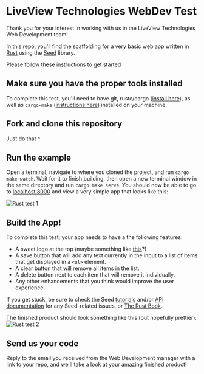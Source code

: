 # LiveView Technologies WebDev Test
Thank you for your interest in working with us in the LiveView Technologies Web Development team!

In this repo, you'll find the scaffolding for a very basic web app written in [Rust](https://www.rust-lang.org/) using the [Seed](https://seed-rs.org/) library.

Please follow these instructions to get started

## Make sure you have the proper tools installed
To complete this test, you'll need to have git, rustc/cargo ([install here](https://rustup.rs/)), as well as `cargo-make` ([instructions here](https://github.com/sagiegurari/cargo-make)) installed on your machine. 

## Fork and clone this repository
Just do that ^

## Run the example
Open a terminal, navigate to where you cloned the project, and run `cargo make watch`. Wait for it to finish building, then open a new terminal window in the same directory and run `cargo make serve`. You should now be able to go to [localhost:8000](http://localhost:8000) and view a very simple app that looks like this:

![Rust test 1](https://lvt-dev.s3-us-west-2.amazonaws.com/rust-test/rust-test-1.gif)

## Build the App!
To complete this test, your app needs to have a the following features:
* A sweet logo at the top (maybe something like [this](https://cameras.liveviewtech.com/img/LVLogo_small.png)?)
* A save button that will add any text currently in the input to a list of items that get displayed in a `<ul>` element.
* A clear button that will remove all items in the list.
* A delete button next to each item that will remove it individually.
* Any other enhancements that you think would improve the user experience.

If you get stuck, be sure to check the Seed [tutorials](https://seed-rs.org/) and/or [API documentation](https://docs.rs/seed/0.7.0/seed/) for any Seed-related issues, or [The Rust Book](https://doc.rust-lang.org/book/).

The finished product should look something like this (but hopefully prettier):
![Rust test 2](https://lvt-dev.s3-us-west-2.amazonaws.com/rust-test/rust-test-2.gif)

## Send us your code
Reply to the email you received from the Web Development manager with a link to your repo, and we'll take a look at your amazing finished product!
